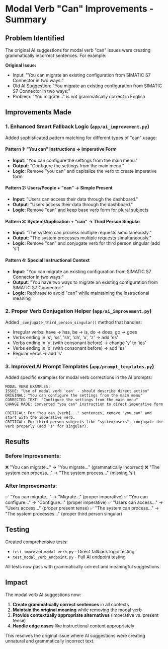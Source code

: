 # Modal Verb "Can" Improvements - Summary

## Problem Identified
The original AI suggestions for modal verb "can" issues were creating grammatically incorrect sentences. For example:

**Original Issue:**
- Input: "You can migrate an existing configuration from SIMATIC S7 Connector in two ways:"
- Old AI Suggestion: "You migrate an existing configuration from SIMATIC S7 Connector in two ways:"
- Problem: "You migrate..." is not grammatically correct in English

## Improvements Made

### 1. Enhanced Smart Fallback Logic (`app/ai_improvement.py`)

Added sophisticated pattern matching for different types of "can" usage:

#### Pattern 1: "You can" Instructions → Imperative Form
- **Input**: "You can configure the settings from the main menu."
- **Output**: "Configure the settings from the main menu."
- **Logic**: Remove "you can" and capitalize the verb to create imperative form

#### Pattern 2: Users/People + "can" → Simple Present
- **Input**: "Users can access their data through the dashboard."
- **Output**: "Users access their data through the dashboard."
- **Logic**: Remove "can" and keep base verb form for plural subjects

#### Pattern 3: System/Application + "can" → Third Person Singular
- **Input**: "The system can process multiple requests simultaneously."
- **Output**: "The system processes multiple requests simultaneously."
- **Logic**: Remove "can" and conjugate verb for third person singular (add 's')

#### Pattern 4: Special Instructional Context
- **Input**: "You can migrate an existing configuration from SIMATIC S7 Connector in two ways:"
- **Output**: "You have two ways to migrate an existing configuration from SIMATIC S7 Connector:"
- **Logic**: Rephrase to avoid "can" while maintaining the instructional meaning

### 2. Proper Verb Conjugation Helper (`app/ai_improvement.py`)

Added `_conjugate_third_person_singular()` method that handles:
- Irregular verbs: have → has, be → is, do → does, go → goes
- Verbs ending in 's', 'ss', 'sh', 'ch', 'x', 'z' → add 'es'
- Verbs ending in 'y' (with consonant before) → change 'y' to 'ies'  
- Verbs ending in 'o' (with consonant before) → add 'es'
- Regular verbs → add 's'

### 3. Improved AI Prompt Templates (`app/prompt_templates.py`)

Added specific examples for modal verb corrections in the AI prompts:

```
MODAL VERB EXAMPLES:
ISSUE: "Use of modal verb 'can' - should describe direct action"
ORIGINAL: "You can configure the settings from the main menu"
CORRECTED TEXT: "Configure the settings from the main menu"
CHANGE MADE: Converted "you can" instruction to direct imperative form

CRITICAL: For "You can [verb]..." sentences, remove "you can" and start with the imperative verb.
CRITICAL: For third-person subjects like "system/users", conjugate the verb properly (add 's' for singular).
```

## Results

### Before Improvements:
❌ "You can migrate..." → "You migrate..." (grammatically incorrect)
❌ "The system can process..." → "The system process..." (missing 's')

### After Improvements:
✅ "You can migrate..." → "Migrate..." (proper imperative)
✅ "You can configure..." → "Configure..." (proper imperative)
✅ "Users can access..." → "Users access..." (proper present tense)
✅ "The system can process..." → "The system processes..." (proper third person singular)

## Testing

Created comprehensive tests:
- `test_improved_modal_verb.py` - Direct fallback logic testing
- `test_modal_verb_endpoint.py` - Full AI endpoint testing

All tests now pass with grammatically correct and meaningful suggestions.

## Impact

The modal verb AI suggestions now:
1. **Create grammatically correct sentences** in all contexts
2. **Maintain the original meaning** while removing the modal verb
3. **Provide contextually appropriate alternatives** (imperative vs. present tense)
4. **Handle edge cases** like instructional content appropriately

This resolves the original issue where AI suggestions were creating unnatural and grammatically incorrect text.
